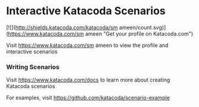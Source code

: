 # Interactive Katacoda Scenarios

[![](http://shields.katacoda.com/katacoda/sm ameen/count.svg)](https://www.katacoda.com/sm ameen "Get your profile on Katacoda.com")

Visit https://www.katacoda.com/sm ameen to view the profile and interactive scenarios

### Writing Scenarios
Visit https://www.katacoda.com/docs to learn more about creating Katacoda scenarios

For examples, visit https://github.com/katacoda/scenario-example
